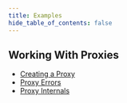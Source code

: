 ```yaml
---
title: Examples
hide_table_of_contents: false
---
```

## Working With Proxies
* [Creating a Proxy](/docs/examples/working-with-proxies/creating-a-new-proxy.md)
* [Proxy Errors](/docs/examples/working-with-proxies/common-errors.md)
* [Proxy Internals](/docs/examples/working-with-proxies/proxy-object-internals.md)
